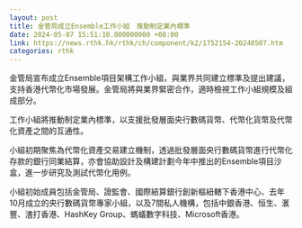```yaml
---
layout: post
title: 金管局成立Ensemble工作小組　推動制定業內標準
date: 2024-05-07 15:51:10.000000000 +08:00
link: https://news.rthk.hk/rthk/ch/component/k2/1752154-20240507.htm
categories: rthk
---
```


金管局宣布成立Ensemble項目架構工作小組，與業界共同建立標準及提出建議，支持香港代幣化市場發展。金管局將與業界緊密合作，適時檢視工作小組規模及組成部分。

工作小組將推動制定業內標準，以支援批發層面央行數碼貨幣、代幣化貨幣及代幣化資產之間的互通性。

小組初期聚焦為代幣化資產交易建立機制，透過批發層面央行數碼貨幣進行代幣化存款的銀行同業結算，亦會協助設計及構建計劃今年中推出的Ensemble項目沙盒，進一步研究及測試代幣化用例。

小組初始成員包括金管局、證監會、國際結算銀行創新樞紐轄下香港中心、去年10月成立的央行數碼貨幣專家小組，以及7間私人機構，包括中銀香港、恒生、滙豐、渣打香港、HashKey Group、螞蟻數字科技、Microsoft香港。
